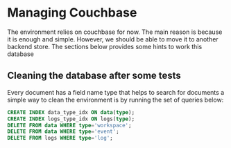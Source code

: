 # Managing Couchbase

The environment relies on couchbase for now. The main reason is because it is
enough and simple. However, we should be able to move it to another backend
store. The sections below provides some hints to work this database

## Cleaning the database after some tests

Every document has a field name type that helps to search for documents a simple
way to clean the environment is by running the set of queries below:

```sql
CREATE INDEX data_type_idx ON data(type);
CREATE INDEX logs_type_idx ON logs(type);
DELETE FROM data WHERE type='workspace';
DELETE FROM data WHERE type='event';
DELETE FROM logs WHERE type='log';
```
